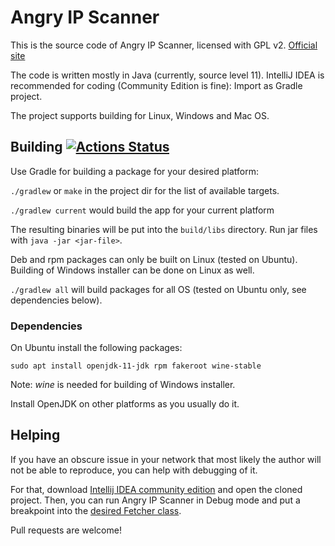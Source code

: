 # Angry IP Scanner

This is the source code of Angry IP Scanner, licensed with GPL v2. [Official site](https://angryip.org/)

The code is written mostly in Java (currently, source level 11).
IntelliJ IDEA is recommended for coding (Community Edition is fine): Import as Gradle project.

The project supports building for Linux, Windows and Mac OS.

## Building [![Actions Status](https://github.com/angryip/ipscan/workflows/CI/badge.svg)](https://github.com/angryip/ipscan/actions)

Use Gradle for building a package for your desired platform:

`./gradlew` or `make` in the project dir for the list of available targets.

`./gradlew current` would build the app for your current platform

The resulting binaries will be put into the `build/libs` directory.
Run jar files with `java -jar <jar-file>`.

Deb and rpm packages can only be built on Linux (tested on Ubuntu). 
Building of Windows installer can be done on Linux as well.

`./gradlew all` will build packages for all OS (tested on Ubuntu only, see dependencies below).

### Dependencies

On Ubuntu install the following packages:
```
sudo apt install openjdk-11-jdk rpm fakeroot wine-stable
```
Note: *wine* is needed for building of Windows installer.

Install OpenJDK on other platforms as you usually do it.

## Helping

If you have an obscure issue in your network that most likely the author will not be able to reproduce, you
can help with debugging of it.

For that, download [Intellij IDEA community edition](https://www.jetbrains.com/idea/download/) and open the cloned project.
Then, you can run Angry IP Scanner in Debug mode and put a breakpoint into the [desired Fetcher class](src/net/azib/ipscan/fetchers).

Pull requests are welcome!
